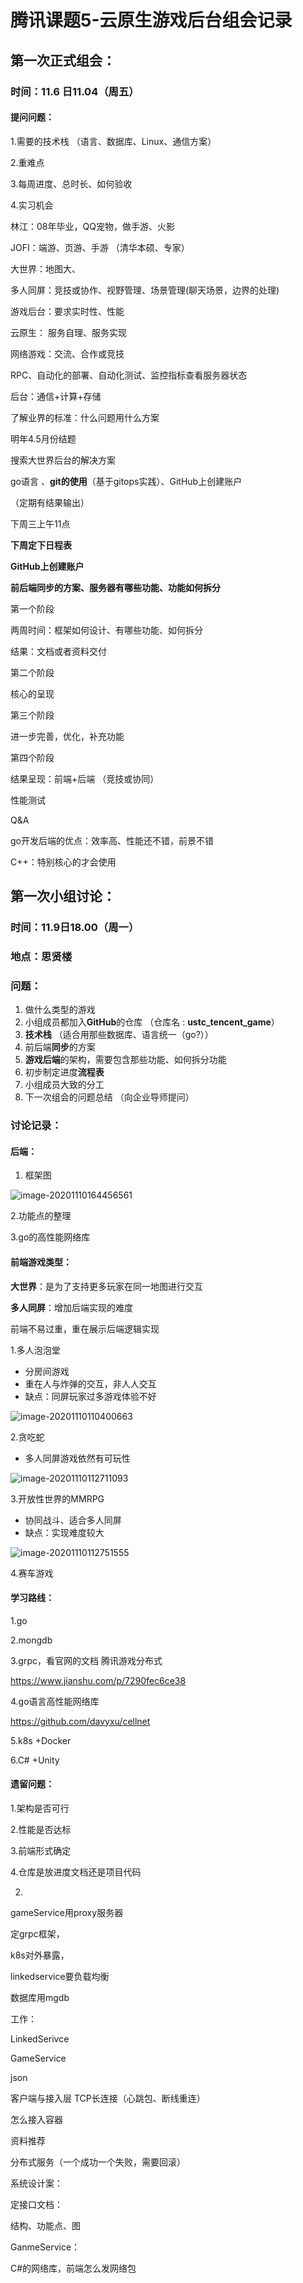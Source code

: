 # 腾讯课题5-云原生游戏后台组会记录

## 第一次正式组会：

### 时间：11.6 日11.04（周五）

#### 提问问题：

1.需要的技术栈 （语言、数据库、Linux、通信方案） 

2.重难点

3.每周进度、总时长、如何验收

4.实习机会



林江：08年毕业，QQ宠物，做手游、火影

JOFI：端游、页游、手游  （清华本硕、专家）



大世界：地图大、

多人同屏：竞技或协作、视野管理、场景管理(聊天场景，边界的处理)

游戏后台：要求实时性、性能

云原生： 服务自理、服务实现

网络游戏：交流、合作或竞技





RPC、自动化的部署、自动化测试、监控指标查看服务器状态

后台：通信+计算+存储

了解业界的标准：什么问题用什么方案



明年4.5月份结题

搜索大世界后台的解决方案



go语言  、**git的使用**（基于gitops实践）、GitHub上创建账户



（定期有结果输出）

下周三上午11点

**下周定下日程表**

**GitHub上创建账户**

 **前后端同步的方案、服务器有哪些功能、功能如何拆分**



第一个阶段

两周时间：框架如何设计、有哪些功能、如何拆分

结果：文档或者资料交付



第二个阶段

核心的呈现



第三个阶段

进一步完善，优化，补充功能



第四个阶段

结果呈现：前端+后端 （竞技或协同）

性能测试

Q&A

go开发后端的优点：效率高、性能还不错，前景不错

C++：特别核心的才会使用





## 第一次小组讨论：

### 时间：11.9日18.00（周一）

### 地点：思贤楼

### 问题：

1. 做什么类型的游戏
2. 小组成员都加入**GitHub**的仓库   （仓库名 : **ustc_tencent_game**）
3. **技术栈** （适合用那些数据库、语言统一（go?））
4. 前后端**同步**的方案
5. **游戏后端**的架构，需要包含那些功能、如何拆分功能
6. 初步制定进度**流程表**
7. 小组成员大致的分工
8. 下一次组会的问题总结 （向企业导师提问）





### 讨论记录：

#### **后端：**

1. 框架图

![image-20201110164456561](C:\Users\黎先桦\AppData\Roaming\Typora\typora-user-images\image-20201110164456561.png)



2.功能点的整理



3.go的高性能网络库



#### **前端游戏类型：**

**大世界**：是为了支持更多玩家在同一地图进行交互

**多人同屏**：增加后端实现的难度

前端不易过重，重在展示后端逻辑实现



1.多人泡泡堂

- 分房间游戏
- 重在人与炸弹的交互，非人人交互
- 缺点：同屏玩家过多游戏体验不好

![image-20201110110400663](C:\Users\黎先桦\AppData\Roaming\Typora\typora-user-images\image-20201110110400663.png)



2.贪吃蛇

- 多人同屏游戏依然有可玩性

![image-20201110112711093](C:\Users\黎先桦\AppData\Roaming\Typora\typora-user-images\image-20201110112711093.png)



3.开放性世界的MMRPG

- 协同战斗、适合多人同屏
- 缺点：实现难度较大

![image-20201110112751555](C:\Users\黎先桦\AppData\Roaming\Typora\typora-user-images\image-20201110112751555.png)



4.赛车游戏





#### 学习路线：

1.go

2.mongdb

3.grpc，看官网的文档    腾讯游戏分布式

https://www.jianshu.com/p/7290fec6ce38

4.go语言高性能网络库

https://github.com/davyxu/cellnet

5.k8s +Docker

6.C# +Unity



#### **遗留问题：**

1.架构是否可行

2.性能是否达标

3.前端形式确定

4.仓库是放进度文档还是项目代码











2.

gameService用proxy服务器

定grpc框架，

k8s对外暴露，

linkedservice要负载均衡

数据库用mgdb



工作：

LinkedSerivce

GameService



json



客户端与接入层 TCP长连接（心跳包、断线重连）



怎么接入容器

资料推荐

分布式服务（一个成功一个失败，需要回滚）





系统设计案：

定接口文档：



结构、功能点、图

GanmeService：

C#的网络库，前端怎么发网络包
